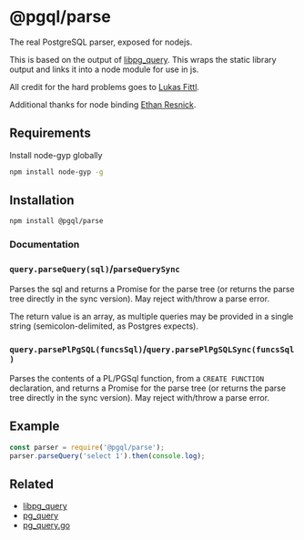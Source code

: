 # @pgql/parse

The real PostgreSQL parser, exposed for nodejs.

This is based on the output of [libpg_query](https://github.com/pganalyze/libpg_query). This wraps the static library output and links it into a node module for use in js.

All credit for the hard problems goes to [Lukas Fittl](https://github.com/lfittl).

Additional thanks for node binding [Ethan Resnick](github.com/ethanresnick).

## Requirements

Install node-gyp globally

```sh
npm install node-gyp -g
```

## Installation

```sh
npm install @pgql/parse
```

### Documentation

### `query.parseQuery(sql)`/`parseQuerySync`

Parses the sql and returns a Promise for the parse tree (or returns the parse tree directly in the sync version). May reject with/throw a parse error.

The return value is an array, as multiple queries may be provided in a single string (semicolon-delimited, as Postgres expects).

### `query.parsePlPgSQL(funcsSql)`/`query.parsePlPgSQLSync(funcsSql)`

Parses the contents of a PL/PGSql function, from a `CREATE FUNCTION` declaration, and returns a Promise for the parse tree (or returns the parse tree directly in the sync version). May reject with/throw a parse error.

## Example

```js
const parser = require('@pgql/parse');
parser.parseQuery('select 1').then(console.log);
```

## Related

* [libpg_query](https://github.com/pganalyze/libpg_query)
* [pg_query](https://github.com/lfittl/pg_query)
* [pg_query.go](https://github.com/lfittl/pg_query.go)
